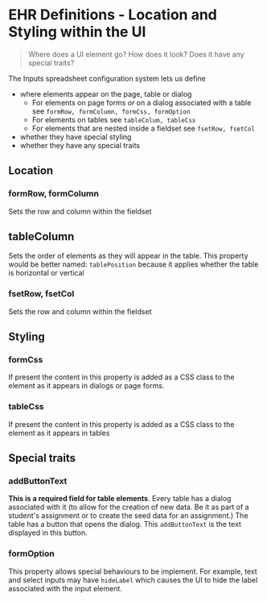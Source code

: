 # EHR Definitions - Location and Styling within the UI

> Where does a UI element go?  How does it look? Does it have any special traits?

The Inputs spreadsheet configuration system lets us define 
- where elements appear on the page, table or dialog
   - For elements on page forms *or* on a dialog associated with a table see ```formRow, formColumn, formCss, formOption```
   - For elements on tables see ```tableColum, tableCss```
   - For elements that are nested inside a fieldset see ```fsetRow, fsetCol```
- whether they have special styling
- whether they have any special traits


## Location

### formRow, formColumn
Sets the row and column within the fieldset

## tableColumn
Sets the order of elements as they will appear in the table. This property would be better named: ```tablePosition``` because
it applies whether the table is horizontal or vertical  

### fsetRow, fsetCol
Sets the row and column within the fieldset

## Styling
### formCss
If present the content in this property is added as a CSS class to the element as it appears in dialogs or page forms. 

### tableCss
If present the content in this property is added as a CSS class to the element as it appears in tables

## Special traits

### addButtonText
**This is a required field for table elements**.  Every table has a dialog associated with it (to allow for the creation
of new data. Be it as part of a student's assignment or to create the seed data for an assignment.)  The table has a button
that opens the dialog. This ```addButtonText``` is the text displayed in this button. 

### formOption
This property allows special behaviours to be implement. For example, text and select inputs may have ```hideLabel``` which 
causes the UI to hide the label associated with the input element.


